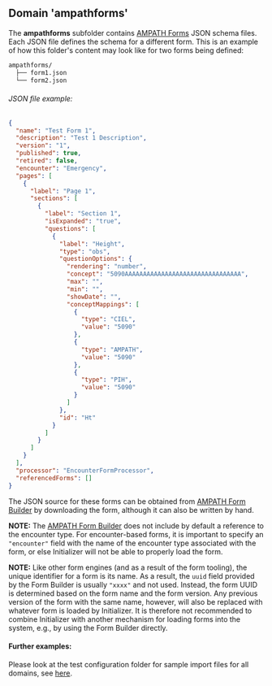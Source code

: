 ## Domain 'ampathforms'
The **ampathforms** subfolder contains [AMPATH Forms](https://ampath-forms.vercel.app/) JSON schema files. Each JSON file defines the schema for a different form. This is an example of how this folder's content may look like for two forms being defined:

```bash
ampathforms/
  ├── form1.json
  └── form2.json
```

###### JSON file example:

```json
{
  "name": "Test Form 1",
  "description": "Test 1 Description",
  "version": "1",
  "published": true,
  "retired": false,
  "encounter": "Emergency",
  "pages": [
    {
      "label": "Page 1",
      "sections": [
        {
          "label": "Section 1",
          "isExpanded": "true",
          "questions": [
            {
              "label": "Height",
              "type": "obs",
              "questionOptions": {
                "rendering": "number",
                "concept": "5090AAAAAAAAAAAAAAAAAAAAAAAAAAAAAAAA",
                "max": "",
                "min": "",
                "showDate": "",
                "conceptMappings": [
                  {
                    "type": "CIEL",
                    "value": "5090"
                  },
                  {
                    "type": "AMPATH",
                    "value": "5090"
                  },
                  {
                    "type": "PIH",
                    "value": "5090"
                  }
                ]
              },
              "id": "Ht"
            }
          ]
        }
      ]
    }
  ],
  "processor": "EncounterFormProcessor",
  "referencedForms": []
}
```

The JSON source for these forms can be obtained from [AMPATH Form Builder](https://openmrs-spa.org/formbuilder/) by downloading the form, although it can also be written by hand.

**NOTE:** The [AMPATH Form Builder](https://openmrs-spa.org/formbuilder/) does not include by default a reference to the encounter type. For encounter-based forms, it is important to specify an `"encounter"` field with the name of the encounter type associated with the form, or else Initializer will not be able to properly load the form.

**NOTE:** Like other form engines (and as a result of the form tooling), the unique identifier for a form is its name. As a result, the `uuid` field provided by the Form Builder is usually `"xxxx"` and not used. Instead, the form UUID is determined based on the form name and the form version. Any previous version of the form with the same name, however, will also be replaced with whatever form is loaded by Initializer. It is therefore not recommended to combine Initializer with another mechanism for loading forms into the system, e.g., by using the Form Builder directly.

#### Further examples:
Please look at the test configuration folder for sample import files for all domains, see [here](../api/src/test/resources/testAppDataDir/configuration).
